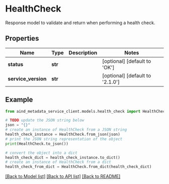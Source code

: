 # HealthCheck

Response model to validate and return when performing a health check.

## Properties

Name | Type | Description | Notes
------------ | ------------- | ------------- | -------------
**status** | **str** |  | [optional] [default to 'OK']
**service_version** | **str** |  | [optional] [default to '2.1.0']

## Example

```python
from aind_metadata_service_client.models.health_check import HealthCheck

# TODO update the JSON string below
json = "{}"
# create an instance of HealthCheck from a JSON string
health_check_instance = HealthCheck.from_json(json)
# print the JSON string representation of the object
print(HealthCheck.to_json())

# convert the object into a dict
health_check_dict = health_check_instance.to_dict()
# create an instance of HealthCheck from a dict
health_check_from_dict = HealthCheck.from_dict(health_check_dict)
```
[[Back to Model list]](../README.md#documentation-for-models) [[Back to API list]](../README.md#documentation-for-api-endpoints) [[Back to README]](../README.md)


